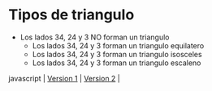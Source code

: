 # Tipos de triangulo

* Los lados 34, 24 y 3 NO forman un triangulo
   * Los lados 34, 24 y 3 forman un triangulo equilatero
   *  Los lados 34, 24 y 3 forman un triangulo isosceles
   * Los lados 34, 24 y 3 forman un triangulo escaleno



javascript
|
[Version 1](https://github.com/USantaTecla-mathematics/javascript/blob/master/sentenciasAlternativas/Tipos%20de%20Triangulo.%20Version1/Tipos%20de%20triangulo.%20Version1.js)
|
[Version 2](https://github.com/USantaTecla-mathematics/javascript/blob/master/sentenciasAlternativas/Tipos%20de%20Triangulo.%20Version2/Tipos%20de%20Triangulo.%20Version2.js)
|

